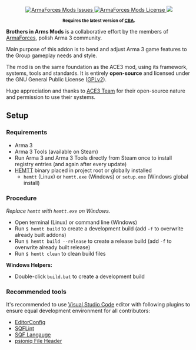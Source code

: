 
</p>
<p align="center">
    <a href="https://github.com/ArmaForces/Mods/issues">
        <img src="https://img.shields.io/github/issues-raw/ArmaForces/Mods.svg?label=Issues" alt="ArmaForces Mods Issues">
    </a>
    <a href="https://github.com/ArmaForces/Mods/blob/master/LICENSE">
        <img src="https://img.shields.io/badge/License-GPLv2-red.svg" alt="ArmaForces Mods License">
    </a>
    <a href="https://github.com/ArmaForces/Mods/actions">
        <img src="https://github.com/ArmaForces/Mods/workflows/Arma/badge.svg">
    </a>
</p>
<p align="center"><sup><strong>Requires the latest version of <a href="https://github.com/CBATeam/CBA_A3/releases/latest">CBA</a>.</strong></sup></p>

**Brothers in Arms Mods** is a collaborative effort by the members of <a href="https//armaforces.com/">ArmaForces</a>, polish Arma 3 community.

Main purpose of this addon is to bend and adjust Arma 3 game features to the Group gameplay needs and style.

The mod is on the same foundation as the ACE3 mod, using its framework, systems, tools and standards. It is entirely **open-source** and licensed under the GNU General Public License ([GPLv2](https://github.com/ArmaForces/Mods/blob/master/LICENSE)).

Huge appreciation and thanks to [ACE3 Team](http://ace3mod.com/team.html) for their open-source nature and permission to use their systems.


## Setup

### Requirements

- Arma 3
- Arma 3 Tools (available on Steam)
- Run Arma 3 and Arma 3 Tools directly from Steam once to install registry entries (and again after every update)
- [HEMTT](https://github.com/synixebrett/HEMTT) binary placed in project root or globally installed
  - `hemtt` (Linux) or `hemtt.exe` (Windows) or `setup.exe` (Windows global install)

### Procedure

_Replace `hemtt` with `hemtt.exe` on Windows._

- Open terminal (Linux) or command line (Windows)
- Run `$ hemtt build` to create a development build (add `-f` to overwrite already built addons)
- Run `$ hemtt build --release` to create a release build (add `-f` to overwrite already built release)
- Run `$ hemtt clean` to clean build files

**Windows Helpers:**
- Double-click `build.bat` to create a development build

### Recommended tools

It's recommended to use [Visual Studio Code](https://) editor with following plugins to ensure equal development environment for all contributors:
- [EditorConfig](https://marketplace.visualstudio.com/items?itemName=EditorConfig.EditorConfig)
- [SQFLint](https://marketplace.visualstudio.com/items?itemName=skacekachna.sqflint)
- [SQF Langauge](https://marketplace.visualstudio.com/items?itemName=Armitxes.sqf)
- [psioniq File Header](https://marketplace.visualstudio.com/items?itemName=psioniq.psi-header)
